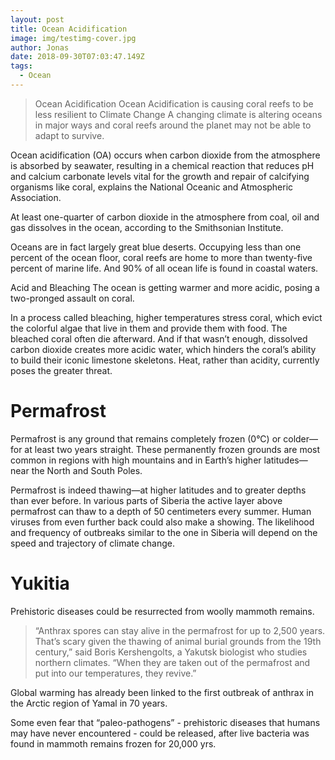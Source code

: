 ```yaml
---
layout: post
title: Ocean Acidification 
image: img/testimg-cover.jpg
author: Jonas
date: 2018-09-30T07:03:47.149Z
tags: 
  - Ocean
---
```



> Ocean Acidification
Ocean Acidification is causing coral reefs to be less resilient to Climate Change
A changing climate is altering oceans in major ways and coral reefs around the planet may not be able to adapt to survive.

Ocean acidification (OA) occurs when carbon dioxide from the atmosphere is absorbed by seawater, resulting in a chemical reaction that reduces pH and calcium carbonate levels vital for the growth and repair of calcifying organisms like coral, explains the National Oceanic and Atmospheric Association.

At least one-quarter of carbon dioxide in the atmosphere from coal, oil and gas dissolves in the ocean, according to the Smithsonian Institute.

Oceans are in fact largely great blue deserts. Occupying less than one percent of the ocean floor, coral reefs are home to more than twenty-five percent of marine life. And 90% of all ocean life is found in coastal waters.

Acid and Bleaching
The ocean is getting warmer and more acidic, posing a two-pronged assault on coral.

In a process called bleaching, higher temperatures stress coral, which evict the colorful algae that live in them and provide them with food. The bleached coral often die afterward. And if that wasn’t enough, dissolved carbon dioxide creates more acidic water, which hinders the coral’s ability to build their iconic limestone skeletons. Heat, rather than acidity, currently poses the greater threat.

# Permafrost
Permafrost is any ground that remains completely frozen (0°C) or colder—for at least two years straight. These permanently frozen grounds are most common in regions with high mountains and in Earth’s higher latitudes—near the North and South Poles.

Permafrost is indeed thawing—at higher latitudes and to greater depths than ever before. In various parts of Siberia the active layer above permafrost can thaw to a depth of 50 centimeters every summer. Human viruses from even further back could also make a showing. The likelihood and frequency of outbreaks similar to the one in Siberia will depend on the speed and trajectory of climate change.

# Yukitia
Prehistoric diseases could be resurrected from woolly mammoth remains.

> “Anthrax spores can stay alive in the permafrost for up to 2,500 years. That’s scary given the thawing of animal burial grounds from the 19th century,” said Boris Kershengolts, a Yakutsk biologist who studies northern climates. “When they are taken out of the permafrost and put into our temperatures, they revive.”

Global warming has already been linked to the first outbreak of anthrax in the Arctic region of Yamal in 70 years.

Some even fear that “paleo-pathogens” - prehistoric diseases that humans may have never encountered - could be released, after live bacteria was found in mammoth remains frozen for 20,000 yrs.